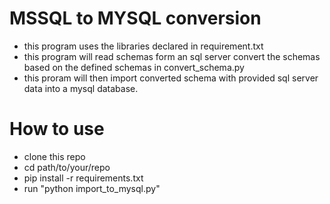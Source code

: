 # MSSQL to MYSQL conversion

- this program uses the libraries declared in requirement.txt
- this program will read schemas form an sql server convert the schemas based on the defined schemas in convert_schema.py
- this proram will then import converted schema with provided sql server data into a mysql database.

# How to use

- clone this repo
- cd path/to/your/repo
- pip install -r requirements.txt
- run "python import_to_mysql.py"